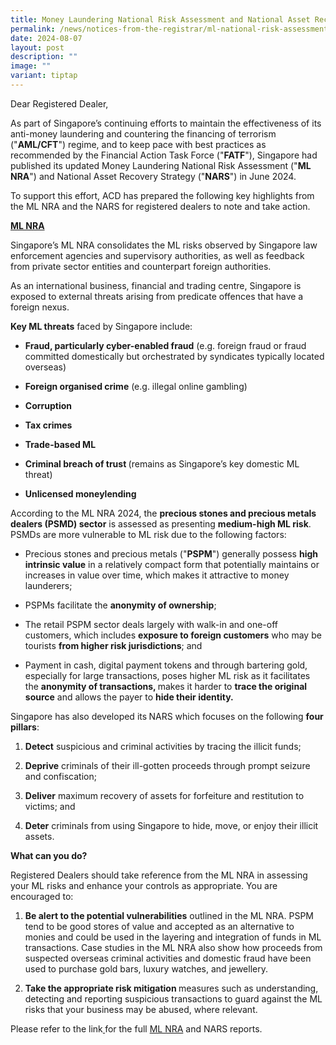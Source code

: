 ```yaml
---
title: Money Laundering National Risk Assessment and National Asset Recovery Strategy
permalink: /news/notices-from-the-registrar/ml-national-risk-assessment-and-asset-recovery-strategy/
date: 2024-08-07
layout: post
description: ""
image: ""
variant: tiptap
---
```

<p>Dear Registered Dealer,</p>
<p>As part of Singapore’s continuing efforts to maintain the effectiveness
of its anti-money laundering and countering the financing of terrorism
("<strong>AML/CFT</strong>") regime, and to keep pace with best practices
as recommended by the Financial Action Task Force ("<strong>FATF</strong>"),
Singapore had published its updated Money Laundering National Risk Assessment
("<strong>ML NRA</strong>") and National Asset Recovery Strategy ("<strong>NARS</strong>")
in June 2024.</p>
<p>To support this effort, ACD has prepared the following key highlights
from the ML NRA and the NARS for registered dealers to note and take action.</p>
<p></p>
<p><strong><u>ML NRA</u></strong>
</p>
<p>Singapore’s ML NRA consolidates the ML risks observed by Singapore law
enforcement agencies and supervisory authorities, as well as feedback from
private sector entities and counterpart foreign authorities.</p>
<p>As an international business, financial and trading centre, Singapore
is exposed to external threats arising from predicate offences that have
a foreign nexus.</p>
<p></p>
<p><strong>Key ML threats</strong> faced by Singapore include:</p>
<ul data-tight="true" class="tight">
<li>
<p><strong>Fraud, particularly cyber-enabled fraud</strong> (e.g. foreign
fraud or fraud committed domestically but orchestrated by syndicates typically
located overseas)</p>
</li>
<li>
<p><strong>Foreign organised crime</strong> (e.g. illegal online gambling)</p>
</li>
<li>
<p><strong>Corruption</strong>
</p>
</li>
<li>
<p><strong>Tax crimes</strong>
</p>
</li>
<li>
<p><strong>Trade-based ML</strong>
</p>
</li>
<li>
<p><strong>Criminal breach of trust </strong>(remains as Singapore’s key
domestic ML threat)</p>
</li>
<li>
<p><strong>Unlicensed moneylending</strong>
</p>
</li>
</ul>
<p>According to the ML NRA 2024, the <strong>precious stones and precious metals dealers (PSMD) sector</strong> is
assessed as presenting <strong>medium-high ML risk</strong>. PSMDs are more
vulnerable to ML risk due to the following factors:</p>
<ul data-tight="true" class="tight">
<li>
<p>Precious stones and precious metals ("<strong>PSPM</strong>") generally
possess <strong>high intrinsic value</strong> in a relatively compact form
that potentially maintains or increases in value over time, which makes
it attractive to money launderers;</p>
</li>
<li>
<p>PSPMs facilitate the <strong>anonymity of ownership</strong>;</p>
</li>
<li>
<p>The retail PSPM sector deals largely with walk-in and one-off customers,
which includes <strong>exposure to foreign customers</strong> who may be
tourists <strong>from higher risk jurisdictions</strong>; and</p>
</li>
<li>
<p>Payment in cash, digital payment tokens and through bartering gold, especially
for large transactions, poses higher ML risk as it facilitates the <strong>anonymity of transactions, </strong>makes
it harder to <strong>trace the original source</strong> and allows the payer
to <strong>hide their identity.</strong>
</p>
</li>
</ul>
<p>Singapore has also developed its<strong> </strong>NARS which focuses on
the following <strong>four pillars</strong>:</p>
<ol data-tight="true" class="tight">
<li>
<p><strong>Detect</strong> suspicious and criminal activities by tracing the
illicit funds;</p>
</li>
<li>
<p><strong>Deprive</strong> criminals of their ill-gotten proceeds through
prompt seizure and confiscation;</p>
</li>
<li>
<p><strong>Deliver</strong> maximum recovery of assets for forfeiture and
restitution to victims; and</p>
</li>
<li>
<p><strong>Deter</strong> criminals from using Singapore to hide, move, or
enjoy their illicit assets.</p>
</li>
</ol>
<p><strong>What can you do?</strong>&nbsp;</p>
<p>Registered Dealers should take reference from the ML NRA in assessing
your ML risks and enhance your controls as appropriate. You are encouraged
to:</p>
<p></p>
<ol data-tight="true" class="tight">
<li>
<p><strong>Be alert to the potential vulnerabilities</strong>&nbsp;outlined
in the ML NRA. PSPM tend to be good stores of value and accepted as an
alternative to monies and could be used in the layering and integration
of funds in ML transactions. Case studies in the ML NRA also show how proceeds
from suspected overseas criminal activities and domestic fraud have been
used to purchase gold bars, luxury watches, and jewellery.</p>
<p></p>
</li>
<li>
<p><strong>Take the appropriate risk mitigation </strong>measures such as
understanding, detecting and reporting suspicious transactions to guard
against the ML risks that your business may be abused, where relevant.</p>
</li>
</ol>
<p></p>
<p>Please refer to the link<strong><u> </u></strong>for the full <a href="/files/Money_Laundering_National_Risk_Assessment_2024.pdf" rel="noopener noreferrer nofollow" target="_blank">ML NRA</a> and
NARS reports.</p>